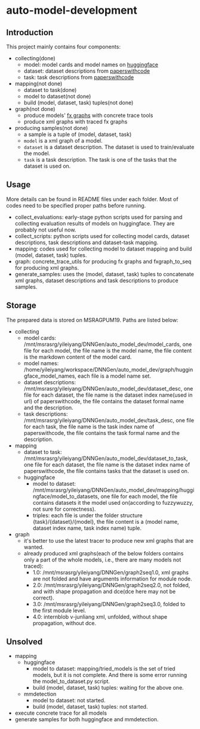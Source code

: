 # auto-model-development

## Introduction
This project mainly contains four components:
- collecting(done)
    - model: model cards and model names on [huggingface](https://huggingface.co/)
    - dataset: dataset descriptions from [paperswithcode](https://paperswithcode.com/datasets)
    - task: task descriptions from [paperswithcode](https://paperswithcode.com/)
- mapping(not done)
    - dataset to task(done)
    - model to dataset(not done)
    - build (model, dataset, task) tuples(not done)
- graph(not done)
    - produce models' [fx graphs](https://pytorch.org/docs/stable/fx.html) with concrete trace tools
    - produce xml graphs with traced fx graphs
- producing samples(not done)
    - a sample is a tuple of (model, dataset, task)
    - `model` is a xml graph of a model.
    - `dataset` is a dataset description. The dataset is used to train/evaluate the model.
    - `task` is a task description. The task is one of the tasks that the dataset is used on.

## Usage
More details can be found in README files under each folder. Most of codes need to be specified proper paths before running.
- collect_evaluations: early-stage python scripts used for parsing and collecting evaluation results of models on huggingface. They are probably not useful now.
- collect_scripts: python scripts used for collecting model cards, dataset descriptions, task descriptions and dataset-task mapping.
- mapping: codes used for collecting model to dataset mapping and build (model, dataset, task) tuples.
- graph: concrete_trace_utils for producing fx graphs and fxgraph_to_seq for producing xml graphs.
- generate_samples: uses the (model, dataset, task) tuples to concatenate xml graphs, dataset descriptions and task descriptions to produce samples.

## Storage
The prepared data is stored on MSRAGPUM19. Paths are listed below:
- collecting
    - model cards: /mnt/msrasrg/yileiyang/DNNGen/auto_model_dev/model_cards, one file for each model, the file name is the model name, the file content is the markdown content of the model card.
    - model names: /home/yileiyang/workspace/DNNGen/auto_model_dev/graph/huggingface_model_names, each file is a model name set.
    - dataset descriptions: /mnt/msrasrg/yileiyang/DNNGen/auto_model_dev/dataset_desc, one file for each dataset, the file name is the dataset index name(used in url) of paperswithcode, the file contains the dataset formal name and the description.
    - task descriptions: /mnt/msrasrg/yileiyang/DNNGen/auto_model_dev/task_desc, one file for each task, the file name is the task index name of paperswithcode, the file contains the task formal name and the description.
- mapping
    - dataset to task: /mnt/msrasrg/yileiyang/DNNGen/auto_model_dev/dataset_to_task, one file for each dataset, the file name is the dataset index name of paperswithcode, the file contains tasks that the dataset is used on.
    - huggingface
        - model to dataset: /mnt/msrasrg/yileiyang/DNNGen/auto_model_dev/mapping/huggingface/model_to_datasets, one file for each model, the file contains datasets it the model used on(according to fuzzywuzzy, not sure for correctness).
        - triples: each file is under the folder structure {task}/{dataset}/{model}, the file content is a (model name, dataset index name, task index name) tuple.
- graph
    - it's better to use the latest tracer to produce new xml graphs that are wanted.
    - already produced xml graphs(each of the below folders contains only a part of the whole models, i.e., there are many models not traced):
        - 1.0: /mnt/msrasrg/yileiyang/DNNGen/graph2seq1.0, xml graphs are not folded and have arguments information for module node.
        - 2.0: /mnt/msrasrg/yileiyang/DNNGen/graph2seq2.0, not folded, and with shape propagation and dce(dce here may not be correct).
        - 3.0: /mnt/msrasrg/yileiyang/DNNGen/graph2seq3.0, folded to the first module level.
        - 4.0: internblob v-junliang xml, unfolded, without shape propagation, without dce.

## Unsolved
- mapping
    - huggingface
        - model to dataset: mapping/tried_models is the set of tried models, but it is not complete. And there is some error running the model_to_dataset.py script.
        - build (model, dataset, task) tuples: waiting for the above one.
    - mmdetection
        - model to dataset: not started.
        - build (model, dataset, task) tuples: not started.
- execute concrete trace for all models
- generate samples for both huggingface and mmdetection.
